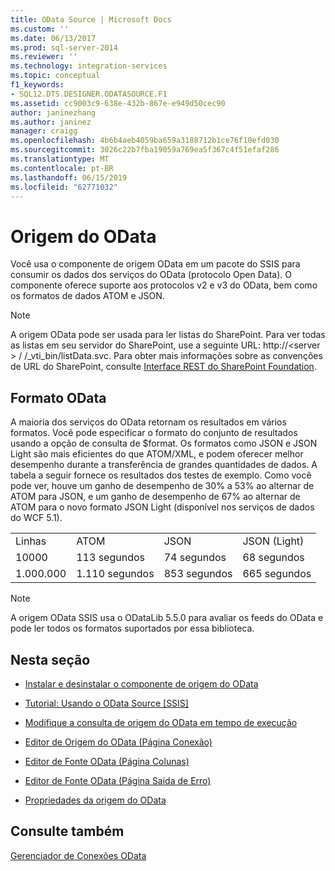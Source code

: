 ```yaml
---
title: OData Source | Microsoft Docs
ms.custom: ''
ms.date: 06/13/2017
ms.prod: sql-server-2014
ms.reviewer: ''
ms.technology: integration-services
ms.topic: conceptual
f1_keywords:
- SQL12.DTS.DESIGNER.ODATASOURCE.F1
ms.assetid: cc9003c9-638e-432b-867e-e949d50cec90
author: janinezhang
ms.author: janinez
manager: craigg
ms.openlocfilehash: 4b6b4aeb4059ba659a3188712b1ce76f10efd030
ms.sourcegitcommit: 3026c22b7fba19059a769ea5f367c4f51efaf286
ms.translationtype: MT
ms.contentlocale: pt-BR
ms.lasthandoff: 06/15/2019
ms.locfileid: "62771032"
---
```

# <a name="odata-source"></a>Origem do OData
  Você usa o componente de origem OData em um pacote do SSIS para consumir os dados dos serviços do OData (protocolo Open Data). O componente oferece suporte aos protocolos v2 e v3 do OData, bem como os formatos de dados ATOM e JSON.  
  
> [!NOTE]  
>  A origem OData pode ser usada para ler listas do SharePoint. Para ver todas as listas em seu servidor do SharePoint, use a seguinte URL: http://\<server > / /_vti_bin/listData.svc. Para obter mais informações sobre as convenções de URL do SharePoint, consulte [Interface REST do SharePoint Foundation](https://msdn.microsoft.com/library/ff521587.aspx).  
  
## <a name="odata-format"></a>Formato OData  
 A maioria dos serviços do OData retornam os resultados em vários formatos. Você pode especificar o formato do conjunto de resultados usando a opção de consulta de $format. Os formatos como JSON e JSON Light são mais eficientes do que ATOM/XML, e podem oferecer melhor desempenho durante a transferência de grandes quantidades de dados. A tabela a seguir fornece os resultados dos testes de exemplo. Como você pode ver, houve um ganho de desempenho de 30% a 53% ao alternar de ATOM para JSON, e um ganho de desempenho de 67% ao alternar de ATOM para o novo formato JSON Light (disponível nos serviços de dados do WCF 5.1).  
  
|||||  
|-|-|-|-|  
|Linhas|ATOM|JSON|JSON (Light)|  
|10000|113 segundos|74 segundos|68 segundos|  
|1\.000.000|1\.110 segundos|853 segundos|665 segundos|  
  
> [!NOTE]  
>  A origem OData SSIS usa o ODataLib 5.5.0 para avaliar os feeds do OData e pode ler todos os formatos suportados por essa biblioteca.  
  
## <a name="in-this-section"></a>Nesta seção  
  
-   [Instalar e desinstalar o componente de origem do OData](../install-and-uninstall-odata-source-component.md)  
  
-   [Tutorial: Usando o OData Source &#91;SSIS&#93;](tutorial-using-the-odata-source.md)  
  
-   [Modifique a consulta de origem do OData em tempo de execução](modify-odata-source-query-at-runtime.md)  
  
-   [Editor de Origem do OData &#40;Página Conexão&#41;](../odata-source-editor-connection-page.md)  
  
-   [Editor de Fonte OData &#40;Página Colunas&#41;](../odata-source-editor-columns-page.md)  
  
-   [Editor de Fonte OData &#40;Página Saída de Erro&#41;](../odata-source-editor-error-output-page.md)  
  
-   [Propriedades da origem do OData](odata-source-properties.md)  
  
## <a name="see-also"></a>Consulte também  
 [Gerenciador de Conexões OData](../connection-manager/odata-connection-manager.md)  
  
  
